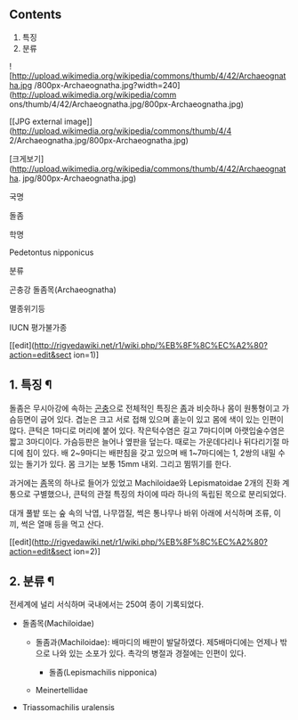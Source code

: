 ## Contents

    

1. 특징 
2. 분류 

![http://upload.wikimedia.org/wikipedia/commons/thumb/4/42/Archaeognatha.jpg
/800px-Archaeognatha.jpg?width=240](http://upload.wikimedia.org/wikipedia/comm
ons/thumb/4/42/Archaeognatha.jpg/800px-Archaeognatha.jpg)

[[JPG external image]](http://upload.wikimedia.org/wikipedia/commons/thumb/4/4
2/Archaeognatha.jpg/800px-Archaeognatha.jpg)

[크게보기](http://upload.wikimedia.org/wikipedia/commons/thumb/4/42/Archaeognatha.
jpg/800px-Archaeognatha.jpg)

국명

돌좀

학명

Pedetontus nipponicus

분류

곤충강 돌좀목(Archaeognatha)

멸종위기등

IUCN 평가불가종

[[edit](http://rigvedawiki.net/r1/wiki.php/%EB%8F%8C%EC%A2%80?action=edit&sect
ion=1)]

## 1. 특징 ¶

돌좀은 무시아강에 속하는 [곤충](%EA%B3%A4%EC%B6%A9.md)으로 전체적인 특징은
[좀](%EC%A2%80%28%EA%B3%A4%EC%B6%A9%29.md)과 비슷하나 몸이 원통형이고 가슴등면이 굽어 있다. 겹눈은
크고 서로 접해 있으며 홑눈이 있고 몸에 색이 있는 인편이 많다. 큰턱은 1마디로 머리에 붙어 있다. 작은턱수염은 길고 7마디이며
아랫입술수염은 짧고 3마디이다. 가슴등판은 늘어나 옆판을 덮는다. 때로는 가운데다리나 뒤다리기절 마디에 침이 있다. 배 2~9마디는 배판침을
갖고 있으며 배 1~7마디에는 1, 2쌍의 내밀 수 있는 돌기가 있다. 몸 크기는 보통 15mm 내외. 그리고 뜀뛰기를 한다.

  

과거에는 [좀](%EC%A2%80.md)목의 하나로 들어가 있었고 Machiloidae와 Lepismatoidae 2개의 진화 계통으로
구별했으나, 큰턱의 관절 특징의 차이에 따라 하나의 독립된 목으로 분리되었다.

  

대개 풀밭 또는 숲 속의 낙엽, 나무껍질, 썩은 통나무나 바위 아래에 서식하며 조류, 이끼, 썩은 열매 등을 먹고 산다.

  

[[edit](http://rigvedawiki.net/r1/wiki.php/%EB%8F%8C%EC%A2%80?action=edit&sect
ion=2)]

## 2. 분류 ¶

전세계에 널리 서식하며 국내에서는 250여 종이 기록되었다.  

  * 돌좀목(Machiloidae)  

    * 돌좀과(Machiloidae): 배마디의 배판이 발달하였다. 제5배마디에는 언제나 밖으로 나와 있는 소포가 있다. 촉각의 병절과 경절에는 인편이 있다.   

      * 돌좀(Lepismachilis nipponica)
    * Meinertellidae
  * Triassomachilis uralensis  

